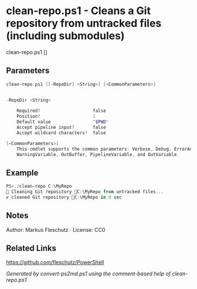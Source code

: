 # clean-repo.ps1 - Cleans a Git repository from untracked files (including submodules)

clean-repo.ps1 [<RepoDir>]

## Parameters
```powershell
clean-repo.ps1 [[-RepoDir] <String>] [<CommonParameters>]


-RepoDir <String>
    
    Required?                    false
    Position?                    1
    Default value                "$PWD"
    Accept pipeline input?       false
    Accept wildcard characters?  false

[<CommonParameters>]
    This cmdlet supports the common parameters: Verbose, Debug, ErrorAction, ErrorVariable, WarningAction, 
    WarningVariable, OutBuffer, PipelineVariable, and OutVariable.
```

## Example
```powershell
PS>./clean-repo C:\MyRepo
🧹 Cleaning Git repository 📂C:\MyRepo from untracked files...
✔️ cleaned Git repository 📂C:\MyRepo in 0 sec
```


## Notes
Author: Markus Fleschutz · License: CC0

## Related Links
https://github.com/fleschutz/PowerShell

*Generated by convert-ps2md.ps1 using the comment-based help of clean-repo.ps1*
